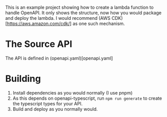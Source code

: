 This is an example project showing how to create a lambda function to handle OpenAPI.  It only shows the structure, now how you would package and deploy the lambda.  I would recommend (AWS CDK)[https://aws.amazon.com/cdk/] as one such mechanism.


# The Source API
The API is defined in (openapi.yaml)[openapi.yaml]

# Building

1. Install dependencies as you would normally (I use pnpm)
1. As this depends on openapi-typescript, run `npm run generate` to create the typescript types for your API.
1. Build and deploy as you normally would. 